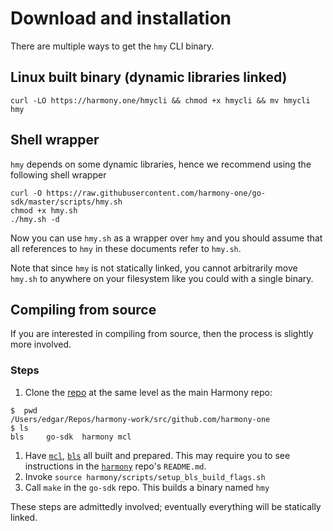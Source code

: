 # Download and installation

There are multiple ways to get the `hmy` CLI binary.

## Linux built binary \(dynamic libraries linked\) <a id="shell-wrapper"></a>

```text
curl -LO https://harmony.one/hmycli && chmod +x hmycli && mv hmycli hmy
```

## Shell wrapper <a id="shell-wrapper"></a>

`hmy` depends on some dynamic libraries, hence we recommend using the following shell wrapper

```text
curl -O https://raw.githubusercontent.com/harmony-one/go-sdk/master/scripts/hmy.sh 
chmod +x hmy.sh
./hmy.sh -d
```

Now you can use `hmy.sh` as a wrapper over `hmy` and you should assume that all references to `hmy` in these documents refer to `hmy.sh`.

Note that since `hmy` is not statically linked, you cannot arbitrarily move `hmy.sh` to anywhere on your filesystem like you could with a single binary.

## Compiling from source <a id="compiling-from-source"></a>

If you are interested in compiling from source, then the process is slightly more involved.

### Steps <a id="steps"></a>

1. Clone the [repo](https://github.com/harmony-one/go-sdk) at the same level as the main Harmony repo:

```text
$  pwd
/Users/edgar/Repos/harmony-work/src/github.com/harmony-one
$ ls
bls     go-sdk  harmony mcl
```

1. Have [`mcl`](https://github.com/harmony-one/mcl), [`bls`](https://github.com/harmony-one/bls) all built and prepared. This may require you to see instructions in the [`harmony`](https://github.com/harmony-one/harmony) repo's `README.md`.
2. Invoke `source harmony/scripts/setup_bls_build_flags.sh`
3. Call `make` in the `go-sdk` repo. This builds a binary named `hmy`

These steps are admittedly involved; eventually everything will be statically linked.

